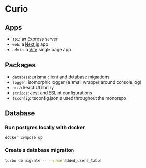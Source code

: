 # Curio

## Apps

- `api`: an [Express](https://expressjs.com/) server
- `web`: a [Next.js](https://nextjs.org/) app
- `admin`: a [Vite](https://vitejs.dev/) single page app

## Packages

- `database`: prisma client and database migrations
- `logger`: isomorphic logger (a small wrapper around console.log)
- `ui`: a React UI library
- `scripts`: Jest and ESLint configurations
- `tsconfig`: tsconfig.json;s used throughout the monorepo

## Database

### Run postgres locally with docker

```sh
docker compose up
```

### Create a database migration

```sh
turbo db:migrate -- --name added_users_table
```

